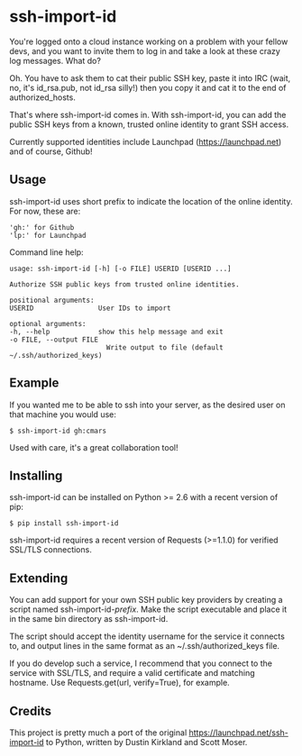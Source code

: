 
ssh-import-id
===========

You're logged onto a cloud instance working on a problem with your fellow devs, and you want to invite them to log in and take a look at these crazy log messages. What do?

Oh. You have to ask them to cat their public SSH key, paste it into IRC (wait, no, it's id\_rsa.pub, not id\_rsa silly!) then you copy it and cat it to the end of authorized\_hosts.

That's where ssh-import-id comes in. With ssh-import-id, you can add the public SSH keys from a known, trusted online identity to grant SSH access.

Currently supported identities include Launchpad (https://launchpad.net) and of course, Github!

Usage
-----

ssh-import-id uses short prefix to indicate the location of the online identity. For now, these are:

	'gh:' for Github
	'lp:' for Launchpad

Command line help:

	usage: ssh-import-id [-h] [-o FILE] USERID [USERID ...]
	
	Authorize SSH public keys from trusted online identities.
	
	positional arguments:
  	USERID                User IDs to import
	
	optional arguments:
  	-h, --help            show this help message and exit
  	-o FILE, --output FILE
                        	Write output to file (default ~/.ssh/authorized_keys)

Example
-------

If you wanted me to be able to ssh into your server, as the desired user on that machine you would use:

	$ ssh-import-id gh:cmars

Used with care, it's a great collaboration tool!

Installing
----------

ssh-import-id can be installed on Python >= 2.6 with a recent version of pip:

	$ pip install ssh-import-id

ssh-import-id requires a recent version of Requests (>=1.1.0) for verified SSL/TLS connections.

Extending
---------

You can add support for your own SSH public key providers by creating a script named ssh-import-id-*prefix*. Make the script executable and place it in the same bin directory as ssh-import-id.

The script should accept the identity username for the service it connects to, and output lines in the same format as an ~/.ssh/authorized\_keys file.

If you do develop such a service, I recommend that you connect to the service with SSL/TLS, and require a valid certificate and matching hostname. Use Requests.get(url, verify=True), for example.

Credits
-------

This project is pretty much a port of the original https://launchpad.net/ssh-import-id to Python, written by Dustin Kirkland and Scott Moser.


